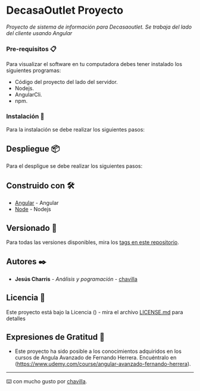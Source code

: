 # DecasaOutlet Proyecto

_Proyecto de sistema de información para Decasaoutlet. Se trabaja del lado del cliente usando Angular_ 

### Pre-requisitos 📋

Para visualizar el software en tu computadora debes tener instalado los siguientes programas:

* Código del proyecto del lado del servidor.
* Nodejs.
* AngularCli.
* npm.

### Instalación 🔧

Para la instalación se debe realizar los siguientes pasos:

## Despliegue 📦

Para el despligue se debe realizar los siguientes pasos:

## Construido con 🛠️

* [Angular](https://angular.io/cli) - Angular
* [Node](https://maven.apache.org/) - Nodejs

## Versionado 📌

Para todas las versiones disponibles, mira los [tags en este repositorio](https://github.com/chavilla/project-fronted/tags).

## Autores ✒️

* **Jesús Charris** - *Análisis y pogramación* - [chavilla](https://github.com/chavilla)

## Licencia 📄

Este proyecto está bajo la Licencia () - mira el archivo [LICENSE.md](LICENSE.md) para detalles

## Expresiones de Gratitud 🎁

* Este proyecto ha sido posible a los conocimientos adquiridos en los cursos de Angula Avanzado de Fernando Herrera. Encuéntralo en (https://www.udemy.com/course/angular-avanzado-fernando-herrera). 

---
⌨️ con mucho gusto por [chavilla](https://github.com/chavilla).
